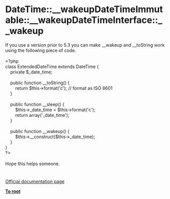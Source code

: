 # DateTime::__wakeupDateTimeImmutable::__wakeupDateTimeInterface::__wakeup




<div class="phpcode"><span class="html">
If you use a version prior to 5.3 you can make __wakeup and __toString work using the following piece of code.<br><br><span class="default">&lt;?php<br></span><span class="keyword">class </span><span class="default">ExtendedDateTime </span><span class="keyword">extends </span><span class="default">DateTime </span><span class="keyword">{<br>&#xA0; &#xA0; private </span><span class="default">$_date_time</span><span class="keyword">;<br>&#xA0; &#xA0; <br>&#xA0; &#xA0; public function </span><span class="default">__toString</span><span class="keyword">() {<br>&#xA0; &#xA0; &#xA0; &#xA0; return </span><span class="default">$this</span><span class="keyword">-&gt;</span><span class="default">format</span><span class="keyword">(</span><span class="string">&apos;c&apos;</span><span class="keyword">); </span><span class="comment">// format as ISO 8601<br>&#xA0; &#xA0; </span><span class="keyword">}<br>&#xA0; &#xA0; <br>&#xA0; &#xA0; public function </span><span class="default">__sleep</span><span class="keyword">() {<br>&#xA0; &#xA0; &#xA0; &#xA0; </span><span class="default">$this</span><span class="keyword">-&gt;</span><span class="default">_date_time </span><span class="keyword">= </span><span class="default">$this</span><span class="keyword">-&gt;</span><span class="default">format</span><span class="keyword">(</span><span class="string">&apos;c&apos;</span><span class="keyword">);<br>&#xA0; &#xA0; &#xA0; &#xA0; return array(</span><span class="string">&apos;_date_time&apos;</span><span class="keyword">);<br>&#xA0; &#xA0; }<br>&#xA0; &#xA0; <br>&#xA0; &#xA0; public function </span><span class="default">__wakeup</span><span class="keyword">() {<br>&#xA0; &#xA0; &#xA0; &#xA0; </span><span class="default">$this</span><span class="keyword">-&gt;</span><span class="default">__construct</span><span class="keyword">(</span><span class="default">$this</span><span class="keyword">-&gt;</span><span class="default">_date_time</span><span class="keyword">);<br>&#xA0; &#xA0; }<br>}<br></span><span class="default">?&gt;<br></span><br>Hope this helps someone.</span>
</div>
  

#

[Official documentation page](https://www.php.net/manual/en/datetime.wakeup.php)

**[To root](/README.md)**